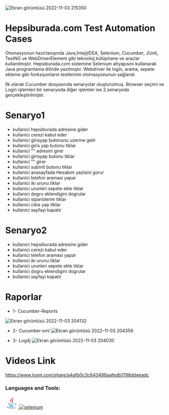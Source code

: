 ![Ekran görüntüsü 2022-11-03 215350](https://user-images.githubusercontent.com/98288587/199809871-319dd0da-69d9-4909-b4a6-db6390c3da03.png)

# Hepsiburada.com Test Automation Cases
Otomasyonun hazırlanışında Java,IntejijIDEA, Selenium, Cucumber, JUnit, TestNG ve WebDriverElement gibi teknoloji,kütüphane ve araçlar kullanılmıştır.
Hepsiburada.com sistemine Selenium altyapısını kullanarak Java programlama dilinde yazılmıştır.
Webdriver ile login, arama, sepete ekleme gibi fonksiyonların testlerinin otomasyonunun sağlandı

İlk olarak Cucumber dosyasında senaryolar oluşturulmuş. Browser seçimi ve Login işlemleri bir senaryoda diğer işlemler ise 2.senaryoda gerçekleştirilmiştir.
# Senaryo1
  * kullanici hepsiburada adresine gider
  * kullanici cerezi kabul eder
  * kullanici girisyap butonunu uzerine gelir
  * kullanici giris yap butonu tiklar
  * kullanici "<email>" adresini girer
  * kullanici girisyap butonu tiklar
  * kullanici "<sifre>" girer
  * kullanici submit butonu tiklar
  * kullanici anasayfada Hesabım yazisini gorur
  * kullanici telefon aramasi yapar
  * kullanici iki urunu tiklar
  * kullanici urunleri sepete ekle tiklar
  * kullanici dogru eklendigini dogrular
  * kullanici siparislerim tiklar
  * kullanici cikis yap tiklar
  * kullanici sayfayi kapatir

# Senaryo2
  * kullanici hepsiburada adresine gider
  * kullanici cerezi kabul eder
  * kullanici telefon aramasi yapar
  * kullanici iki urunu tiklar
  * kullanici urunleri sepete ekle tiklar
  * kullanici dogru eklendigini dogrular
  * kullanici sayfayi kapatir 
   
   # Raporlar
   * 1- Cucumber-Reports
  
![Ekran görüntüsü 2022-11-03 204132](https://user-images.githubusercontent.com/98288587/199819237-34fd148d-72f5-4842-b0e9-4ab9e0abc027.png)

   * 2- Cucumber-xml
![Ekran görüntüsü 2022-11-03 204359](https://user-images.githubusercontent.com/98288587/199918751-f3ebe812-c401-4b3e-a584-245b9cc4228f.png)

   * 3- Log4j
![Ekran görüntüsü 2022-11-03 204030](https://user-images.githubusercontent.com/98288587/199918941-8e99f351-834f-495b-9b8f-78c43b704dcf.png)
 
 # Videos Link
 https://www.loom.com/share/a4afb0c3c643496aafedb1798ddeeadc
   

   
<h3 align="left">Languages and Tools:</h3>
<p align="left"> <a href="https://www.java.com" target="_blank" rel="noreferrer"> <img src="https://raw.githubusercontent.com/devicons/devicon/master/icons/java/java-original.svg" alt="java" width="40" height="40"/> </a> <a href="https://www.selenium.dev" target="_blank" rel="noreferrer"> <img src="https://raw.githubusercontent.com/detain/svg-logos/780f25886640cef088af994181646db2f6b1a3f8/svg/selenium-logo.svg" alt="selenium" width="40" height="40"/> </a> </p>
